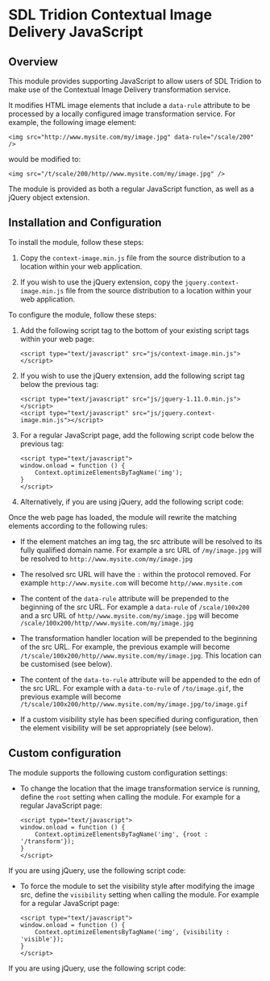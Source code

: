 SDL Tridion Contextual Image Delivery JavaScript
================================================


## Overview

This module provides supporting JavaScript to allow users of SDL Tridion to make use of the Contextual Image Delivery
transformation service.

It modifies HTML image elements that include a `data-rule` attribute to be processed by a locally configured image
transformation service. For example, the following image element:

    <img src="http://www.mysite.com/my/image.jpg" data-rule="/scale/200" />

would be modified to:

    <img src="/t/scale/200/http//www.mysite.com/my/image.jpg" />

The module is provided as both a regular JavaScript function, as well as a jQuery object extension.


## Installation and Configuration

To install the module, follow these steps:

1.  Copy the `context-image.min.js` file from the source distribution to a location within your web application.

2.  If you wish to use the jQuery extension, copy the `jquery.context-image.min.js` file from the source distribution to a
location within your web application.

To configure the module, follow these steps:

1.  Add the following script tag to the bottom of your existing script tags within your web page:

        <script type="text/javascript" src="js/context-image.min.js"></script>

2.  If you wish to use the jQuery extension, add the following script tag below the previous tag:

        <script type="text/javascript" src="js/jquery-1.11.0.min.js"></script>
        <script type="text/javascript" src="js/jquery.context-image.min.js"></script>

3.  For a regular JavaScript page, add the following script code below the previous tag:

    	<script type="text/javascript">
        window.onload = function () {
            Context.optimizeElementsByTagName('img');
    	}
        </script>

4.  Alternatively, if you are using jQuery, add the following script code:
	    <script type="text/javascript">
	    $( document ).ready(function() {
    		$('img').optimize();
    	});
        </script>

Once the web page has loaded, the module will rewrite the matching elements according to the following rules:

*   If the element matches an img tag, the src attribute will be resolved to its fully qualified domain name. For
example a src URL of `/my/image.jpg` will be resolved to `http://www.mysite.com/my/image.jpg`

*   The resolved src URL will have the `:` within the protocol removed. For example `http://www.mysite.com` will become
`http//www.mysite.com`

*   The content of the `data-rule` attribute will be prepended to the beginning of the src URL. For example a
`data-rule` of `/scale/100x200` and a src URL of `http//www.mysite.com/my/image.jpg` will become
`/scale/100x200/http//www.mysite.com/my/image.jpg`

*   The transformation handler location will be prepended to the beginning of the src URL. For example, the previous
example will become `/t/scale/100x200/http//www.mysite.com/my/image.jpg`. This location can be customised (see below).

*   The content of the `data-to-rule` attribute will be appended to the edn of the src URL. For example with a
`data-to-rule` of `/to/image.gif`, the previous example will become
`/t/scale/100x200/http//www.mysite.com/my/image.jpg/to/image.gif`

*   If a custom visibility style has been specified during configuration, then the element visibility will be set
appropriately (see below).


## Custom configuration

The module supports the following custom configuration settings:

*   To change the location that the image transformation service is running, define the `root` setting when calling the
module. For example for a regular JavaScript page:

    	<script type="text/javascript">
        window.onload = function () {
            Context.optimizeElementsByTagName('img', {root : '/transform'});
    	}
        </script>

If you are using jQuery, use the following script code:
	    <script type="text/javascript">
	    $( document ).ready(function() {
    		$('img').optimize({root : '/transform'});
    	});
        </script>

*   To force the module to set the visibility style after modifying the image src, define the `visibility` setting when
calling the module. For example for a regular JavaScript page:

    	<script type="text/javascript">
        window.onload = function () {
            Context.optimizeElementsByTagName('img', {visibility : 'visible'});
    	}
        </script>

If you are using jQuery, use the following script code:
	    <script type="text/javascript">
	    $( document ).ready(function() {
    		$('img').optimize({visibility : 'visible'});
    	});
        </script>